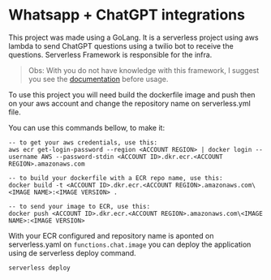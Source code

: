 # Whatsapp + ChatGPT integrations
This project was made using a GoLang. 
It is a serverless project using aws lambda to send ChatGPT questions using a 
twilio bot to receive the questions.
Serverless Framework is responsible for the infra.


> Obs: With you do not have knowledge with this framework, I suggest you see the [documentation](https://www.serverless.com/framework/docs) before usage.

To use this project you will need build the dockerfile image and push then on your aws account and change the repository name on serverless.yml file.

You can use this commands bellow, to make it:
```shell
-- to get your aws credentials, use this:
aws ecr get-login-password --region <ACCOUNT REGION> | docker login --username AWS --password-stdin <ACCOUNT ID>.dkr.ecr.<ACCOUNT REGION>.amazonaws.com

-- to build your dockerfile with a ECR repo name, use this: 
docker build -t <ACCOUNT ID>.dkr.ecr.<ACCOUNT REGION>.amazonaws.com\<IMAGE NAME>:<IMAGE VERSION> .

-- to send your image to ECR, use this:
docker push <ACCOUNT ID>.dkr.ecr.<ACCOUNT REGION>.amazonaws.com\<IMAGE NAME>:<IMAGE VERSION>
```

With your ECR configured and repository name is aponted on serverless.yaml on `functions.chat.image` you can deploy the application using de serverless deploy command.

```shell
serverless deploy
```


